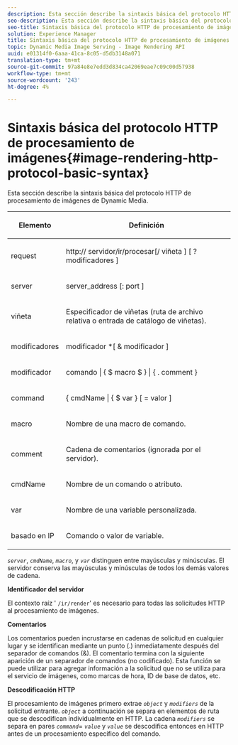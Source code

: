 ```yaml
---
description: Esta sección describe la sintaxis básica del protocolo HTTP de procesamiento de imágenes de Dynamic Media.
seo-description: Esta sección describe la sintaxis básica del protocolo HTTP de procesamiento de imágenes de Dynamic Media.
seo-title: Sintaxis básica del protocolo HTTP de procesamiento de imágenes
solution: Experience Manager
title: Sintaxis básica del protocolo HTTP de procesamiento de imágenes
topic: Dynamic Media Image Serving - Image Rendering API
uuid: e01314f0-6aaa-41ca-8c05-d5db3148a071
translation-type: tm+mt
source-git-commit: 97a84e8e7edd3d834ca42069eae7c09c00d57938
workflow-type: tm+mt
source-wordcount: '243'
ht-degree: 4%

---
```



# Sintaxis básica del protocolo HTTP de procesamiento de imágenes{#image-rendering-http-protocol-basic-syntax}

Esta sección describe la sintaxis básica del protocolo HTTP de procesamiento de imágenes de Dynamic Media.

<table id="table_0A7D7207EE6D4B08B62BE8620EBE0B25"> 
 <thead> 
  <tr> 
   <th colname="col1" class="entry"> <p>Elemento </p> </th> 
   <th colname="col2" class="entry"> <p>Definición </p> </th> 
  </tr> 
 </thead>
 <tbody> 
  <tr> 
   <td colname="col1"> <p><span class="varname"> request</span> </p> </td> 
   <td colname="col2"> <p>http://<span class="varname"> servidor</span>/ir/procesar[/<span class="varname"> viñeta</span> ] [ ?<span class="varname"> modificadores</span> ] </p> </td> 
  </tr> 
  <tr> 
   <td colname="col1"> <p><span class="varname"> server </span> </p> </td> 
   <td colname="col2"> <p><span class="varname"> server_address</span> [:<span class="varname"> port</span> ] </p> </td> 
  </tr> 
  <tr> 
   <td colname="col1"> <p><span class="varname"> viñeta  </span> </p> </td> 
   <td colname="col2"> <p>Especificador de viñetas (ruta de archivo relativa o entrada de catálogo de viñetas). </p> </td> 
  </tr> 
  <tr> 
   <td colname="col1"> <p><span class="varname"> modificadores </span> </p> </td> 
   <td colname="col2"> <p><span class="varname"> modificador</span> *[ &amp;  <span class="varname"> modificador</span> ] </p> </td> 
  </tr> 
  <tr> 
   <td colname="col1"> <p><span class="varname"> modificador </span> </p> </td> 
   <td colname="col2"> <p><span class="varname"> comando</span> | { $  <span class="varname"> macro</span> $ } | { .<span class="varname"> comment</span> } </p> </td> 
  </tr> 
  <tr> 
   <td colname="col1"> <p><span class="varname"> command  </span> </p> </td> 
   <td colname="col2"> <p>{ <span class="varname"> cmdName</span> | { $<span class="varname"> var</span> } [ = <span class="varname"> valor</span> ] </p> </td> 
  </tr> 
  <tr> 
   <td colname="col1"> <p><span class="varname"> macro  </span> </p> </td> 
   <td colname="col2"> <p>Nombre de una macro de comando. </p> </td> 
  </tr> 
  <tr> 
   <td colname="col1"> <p><span class="varname"> comment  </span> </p> </td> 
   <td colname="col2"> <p>Cadena de comentarios (ignorada por el servidor). </p> </td> 
  </tr> 
  <tr> 
   <td colname="col1"> <p><span class="varname"> cmdName  </span> </p> </td> 
   <td colname="col2"> <p>Nombre de un comando o atributo. </p> </td> 
  </tr> 
  <tr> 
   <td colname="col1"> <p><span class="varname"> var </span> </p> </td> 
   <td colname="col2"> <p>Nombre de una variable personalizada. </p> </td> 
  </tr> 
  <tr> 
   <td colname="col1"> <p><span class="varname"> basado en IP </span> </p> </td> 
   <td colname="col2"> <p>Comando o valor de variable. </p> </td> 
  </tr> 
 </tbody> 
</table>

*`server`*,  *`cmdName`*,  *`macro`*, y  *`var`* distinguen entre mayúsculas y minúsculas. El servidor conserva las mayúsculas y minúsculas de todos los demás valores de cadena.

**Identificador del servidor**

El contexto raíz &#39; `/ir/render`&#39; es necesario para todas las solicitudes HTTP al procesamiento de imágenes.

**Comentarios**

Los comentarios pueden incrustarse en cadenas de solicitud en cualquier lugar y se identifican mediante un punto (.) inmediatamente después del separador de comandos (&amp;). El comentario termina con la siguiente aparición de un separador de comandos (no codificado). Esta función se puede utilizar para agregar información a la solicitud que no se utiliza para el servicio de imágenes, como marcas de hora, ID de base de datos, etc.

**Descodificación HTTP**

El procesamiento de imágenes primero extrae *`object`* y *`modifiers`* de la solicitud entrante. *`object`* a continuación se separa en elementos de ruta que se descodifican individualmente en HTTP. La cadena *`modifiers`* se separa en pares *`command`*= *`value`* y *`value`* se descodifica entonces en HTTP antes de un procesamiento específico del comando.
